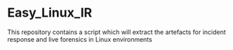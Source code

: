 # Easy_Linux_IR
This repository contains a script which will extract the artefacts for incident response and live forensics in Linux environments
